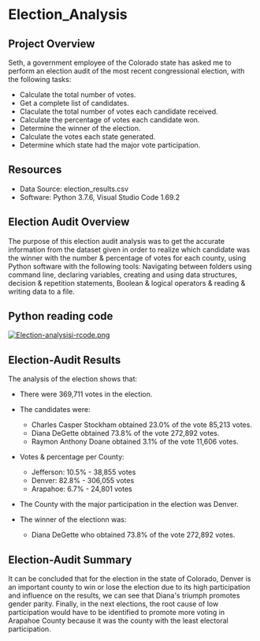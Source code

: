 # Election_Analysis

## Project Overview

Seth, a government employee of the Colorado state has asked me to perform an election audit of the most recent congressional election, with the following tasks:

* Calculate the total number of votes.
* Get a complete list of candidates.
* Claculate the total number of votes each candidate received.
* Calculate the percentage of votes each candidate won.
* Determine the winner of the election.
* Calculate the votes each state generated.
* Determine which state had the major vote participation.

## Resources 

* Data Source: election_results.csv
* Software: Python 3.7.6, Visual Studio Code 1.69.2

## Election Audit Overview

The purpose of this election audit analysis was to get the accurate information from the dataset given in order to realize which candidate was the winner with the number & percentage of votes for each county, using Python software with the following tools: Navigating between folders using command line, declaring variables, creating and using data structures, decision & repetition statements, Boolean & logical operators & reading & writing data to a file.

## Python reading code 

[![Election-analysisi-rcode.png](https://i.postimg.cc/QdVPmZcK/Election-analysisi-rcode.png)](https://postimg.cc/18hJRTCy)

## Election-Audit Results 
The analysis of the election shows that:
- There were 369,711 votes in the election.

- The candidates were:
  - Charles Casper Stockham obtained 23.0% of the vote 85,213 votes.
  - Diana DeGette obtained 73.8% of the vote 272,892 votes.
  - Raymon Anthony Doane obtained 3.1% of the vote 11,606 votes. 

- Votes & percentage per County:
  - Jefferson: 10.5% - 38,855 votes
  - Denver: 82.8% - 306,055 votes
  - Arapahoe: 6.7% - 24,801 votes

- The County with the major participation in the election was Denver.

- The winner of the electionn was:
  - Diana DeGette who obtained 73.8% of the vote 272,892 votes.
  
## Election-Audit Summary 
It can be concluded that for the election in the state of Colorado, Denver is an important county to win or lose the election due to its high participation and influence on the results, we can see that Diana's triumph promotes gender parity. Finally, in the next elections, the root cause of low participation would have to be identified to promote more voting in Arapahoe County because it was the county with the least electoral participation.
